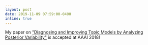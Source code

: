 ```yaml
---
layout: post
date: 2019-11-09 07:59:00-0400
inline: true
---
```


My paper on ["Diagnosing and Improving Topic Models by Analyzing Posterior Variability"](https://www.aaai.org/ocs/index.php/AAAI/AAAI18/paper/viewFile/16213/16168) is accepted at AAAI 2018!

